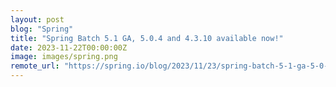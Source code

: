 ```yaml
---
layout: post
blog: "Spring"
title: "Spring Batch 5.1 GA, 5.0.4 and 4.3.10 available now!"
date: 2023-11-22T00:00:00Z
image: images/spring.png
remote_url: "https://spring.io/blog/2023/11/23/spring-batch-5-1-ga-5-0-4-and-4-3-10-available-now"
---
```

